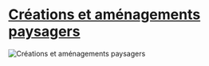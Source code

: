# [Créations et aménagements paysagers](https://ricou12.github.io/CV-jev/)

![Créations et aménagements paysagers](https://ricou12.github.io/CV-jev/assets/images/amenagements/piscine/amenagement_piscine_accueil.JPG "Jardins paysagers") 

